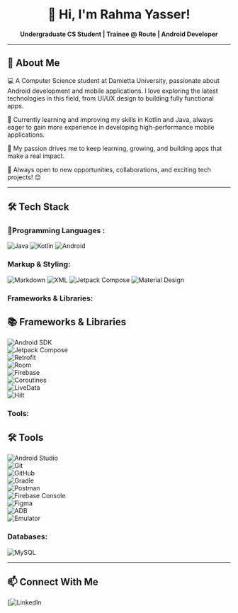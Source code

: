 <h1 align="center">👋 Hi, I'm Rahma Yasser!</h1>

<p align="center">
  <b>Undergraduate CS Student | Trainee @ Route | Android Developer </b>
</p>

---

## 🌟 About Me
💻 A Computer Science student at Damietta University, passionate about Android development and mobile applications. I love exploring the latest technologies in this field, from UI/UX design to building fully functional apps.

📱 Currently learning and improving my skills in Kotlin and Java, always eager to gain more experience in developing high-performance mobile applications.

🚀 My passion drives me to keep learning, growing, and building apps that make a real impact.

🔗 Always open to new opportunities, collaborations, and exciting tech projects! 😊

---

## 🛠 Tech Stack
### 🚀Programming Languages :
![Java](https://img.shields.io/badge/Java-ED8B00?style=for-the-badge&logo=java&logoColor=white)
![Kotlin](https://img.shields.io/badge/Kotlin-0095D5?style=for-the-badge&logo=kotlin&logoColor=white)
![Android](https://img.shields.io/badge/Android-3DDC84?style=for-the-badge&logo=android&logoColor=white)


### Markup & Styling:
![Markdown](https://img.shields.io/badge/Markdown-000000?style=for-the-badge&logo=markdown&logoColor=white)
![XML](https://img.shields.io/badge/XML-FF6600?style=for-the-badge&logo=xml&logoColor=white)
![Jetpack Compose](https://img.shields.io/badge/Jetpack%20Compose-4285F4?style=for-the-badge&logo=jetpack-compose&logoColor=white)
![Material Design](https://img.shields.io/badge/Material%20Design-757575?style=for-the-badge&logo=material-design&logoColor=white)


### Frameworks & Libraries:
## 📚 Frameworks & Libraries  
![Android SDK](https://img.shields.io/badge/Android%20SDK-3DDC84?style=for-the-badge&logo=android&logoColor=white)  
![Jetpack Compose](https://img.shields.io/badge/Jetpack%20Compose-4285F4?style=for-the-badge&logo=jetpack-compose&logoColor=white)  
![Retrofit](https://img.shields.io/badge/Retrofit-FF6F00?style=for-the-badge&logo=retrofit&logoColor=white)  
![Room](https://img.shields.io/badge/Room-0078D7?style=for-the-badge&logo=sqlite&logoColor=white)  
![Firebase](https://img.shields.io/badge/Firebase-FFCA28?style=for-the-badge&logo=firebase&logoColor=black)  
![Coroutines](https://img.shields.io/badge/Coroutines-0095D5?style=for-the-badge&logo=kotlin&logoColor=white)  
![LiveData](https://img.shields.io/badge/LiveData-FF4081?style=for-the-badge&logo=android&logoColor=white)  
![Hilt](https://img.shields.io/badge/Hilt-6200EE?style=for-the-badge&logo=dagger&logoColor=white)  


### Tools:
## 🛠️ Tools  
![Android Studio](https://img.shields.io/badge/Android%20Studio-3DDC84?style=for-the-badge&logo=android-studio&logoColor=white)  
![Git](https://img.shields.io/badge/Git-F05032?style=for-the-badge&logo=git&logoColor=white)  
![GitHub](https://img.shields.io/badge/GitHub-181717?style=for-the-badge&logo=github&logoColor=white)  
![Gradle](https://img.shields.io/badge/Gradle-02303A?style=for-the-badge&logo=gradle&logoColor=white)  
![Postman](https://img.shields.io/badge/Postman-FF6C37?style=for-the-badge&logo=postman&logoColor=white)  
![Firebase Console](https://img.shields.io/badge/Firebase-FFCA28?style=for-the-badge&logo=firebase&logoColor=black)  
![Figma](https://img.shields.io/badge/Figma-F24E1E?style=for-the-badge&logo=figma&logoColor=white)  
![ADB](https://img.shields.io/badge/ADB-3DDC84?style=for-the-badge&logo=android&logoColor=white)  
![Emulator](https://img.shields.io/badge/Android%20Emulator-3DDC84?style=for-the-badge&logo=android&logoColor=white)  


### Databases:
![MySQL](https://img.shields.io/badge/MySQL-4479A1?style=for-the-badge&logo=mysql&logoColor=white)

---

## 📫 Connect With Me
[![LinkedIn](https://www.linkedin.com/in/rahma-yasser-9a6341257/)
